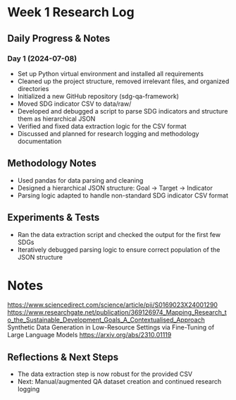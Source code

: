 # Week 1 Research Log

## Daily Progress & Notes
### Day 1 (2024-07-08)
- Set up Python virtual environment and installed all requirements
- Cleaned up the project structure, removed irrelevant files, and organized directories
- Initialized a new GitHub repository (sdg-qa-framework)
- Moved SDG indicator CSV to data/raw/
- Developed and debugged a script to parse SDG indicators and structure them as hierarchical JSON
- Verified and fixed data extraction logic for the CSV format
- Discussed and planned for research logging and methodology documentation

## Methodology Notes
- Used pandas for data parsing and cleaning
- Designed a hierarchical JSON structure: Goal → Target → Indicator
- Parsing logic adapted to handle non-standard SDG indicator CSV format

## Experiments & Tests
- Ran the data extraction script and checked the output for the first few SDGs
- Iteratively debugged parsing logic to ensure correct population of the JSON structure

# Notes
https://www.sciencedirect.com/science/article/pii/S0169023X24001290
https://www.researchgate.net/publication/369126974_Mapping_Research_to_the_Sustainable_Development_Goals_A_Contextualised_Approach
Synthetic Data Generation in Low-Resource Settings via Fine-Tuning of Large Language Models
https://arxiv.org/abs/2310.01119


## Reflections & Next Steps
- The data extraction step is now robust for the provided CSV
- Next: Manual/augmented QA dataset creation and continued research logging 
